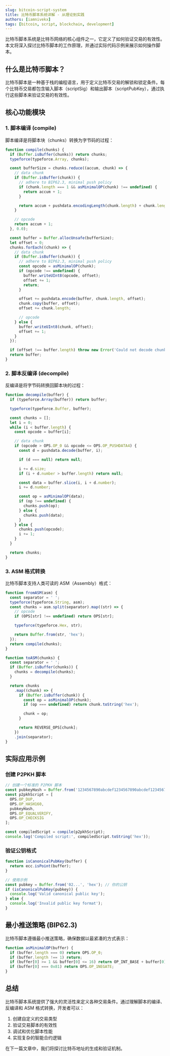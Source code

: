 ```yaml
---
slug: bitcoin-script-system
title: 比特币脚本系统详解 - 从理论到实践
authors: [iamnivekx]
tags: [bitcoin, script, blockchain, development]
---
```


比特币脚本系统是比特币网络的核心组件之一，它定义了如何验证交易的有效性。本文将深入探讨比特币脚本的工作原理，并通过实际代码示例来展示如何操作脚本。

<!-- truncate -->

## 什么是比特币脚本？

比特币脚本是一种基于栈的编程语言，用于定义比特币交易的解锁和锁定条件。每个比特币交易都包含输入脚本（scriptSig）和输出脚本（scriptPubKey），通过执行这些脚本来验证交易的有效性。

## 核心功能模块

### 1. 脚本编译 (compile)

脚本编译是将脚本块（chunks）转换为字节码的过程：

```javascript
function compile(chunks) {
  if (Buffer.isBuffer(chunks)) return chunks;
  typeforce(typeforce.Array, chunks);

  const bufferSize = chunks.reduce((accum, chunk) => {
    // data chunk
    if (Buffer.isBuffer(chunk)) {
      // adhere to BIP62.3, minimal push policy
      if (chunk.length === 1 && asMinimalOP(chunk) !== undefined) {
        return accum + 1;
      }

      return accum + pushdata.encodingLength(chunk.length) + chunk.length;
    }

    // opcode
    return accum + 1;
  }, 0.0);

  const buffer = Buffer.allocUnsafe(bufferSize);
  let offset = 0;
  chunks.forEach((chunk) => {
    // data chunk
    if (Buffer.isBuffer(chunk)) {
      // adhere to BIP62.3, minimal push policy
      const opcode = asMinimalOP(chunk);
      if (opcode !== undefined) {
        buffer.writeUInt8(opcode, offset);
        offset += 1;
        return;
      }

      offset += pushdata.encode(buffer, chunk.length, offset);
      chunk.copy(buffer, offset);
      offset += chunk.length;

      // opcode
    } else {
      buffer.writeUInt8(chunk, offset);
      offset += 1;
    }
  });

  if (offset !== buffer.length) throw new Error('Could not decode chunks');
  return buffer;
}
```

### 2. 脚本反编译 (decompile)

反编译是将字节码转换回脚本块的过程：

```javascript
function decompile(buffer) {
  if (typeforce.Array(buffer)) return buffer;

  typeforce(typeforce.Buffer, buffer);

  const chunks = [];
  let i = 0;
  while (i < buffer.length) {
    const opcode = buffer[i];

    // data chunk
    if (opcode > OPS.OP_0 && opcode <= OPS.OP_PUSHDATA4) {
      const d = pushdata.decode(buffer, i);

      if (d === null) return null;

      i += d.size;
      if (i + d.number > buffer.length) return null;

      const data = buffer.slice(i, i + d.number);
      i += d.number;

      const op = asMinimalOP(data);
      if (op !== undefined) {
        chunks.push(op);
      } else {
        chunks.push(data);
      }
    } else {
      chunks.push(opcode);
      i += 1;
    }
  }

  return chunks;
}
```

### 3. ASM 格式转换

比特币脚本支持人类可读的 ASM（Assembly）格式：

```javascript
function fromASM(asm) {
  const separator = ' ';
  typeforce(typeforce.String, asm);
  const chunks = asm.split(separator).map((str) => {
    // opcode
    if (OPS[str] !== undefined) return OPS[str];

    typeforce(typeforce.Hex, str);

    return Buffer.from(str, 'hex');
  });
  return compile(chunks);
}

function toASM(chunks) {
  const separator = ' ';
  if (Buffer.isBuffer(chunks)) {
    chunks = decompile(chunks);
  }

  return chunks
    .map((chunk) => {
      if (Buffer.isBuffer(chunk)) {
        const op = asMinimalOP(chunk);
        if (op === undefined) return chunk.toString('hex');

        chunk = op;
      }

      return REVERSE_OPS[chunk];
    })
    .join(separator);
}
```

## 实际应用示例

### 创建 P2PKH 脚本

```javascript
// 创建一个标准的 P2PKH 脚本
const pubkeyHash = Buffer.from('1234567890abcdef1234567890abcdef12345678', 'hex');
const p2pkhScript = [
  OPS.OP_DUP,
  OPS.OP_HASH160,
  pubkeyHash,
  OPS.OP_EQUALVERIFY,
  OPS.OP_CHECKSIG
];

const compiledScript = compile(p2pkhScript);
console.log('Compiled script:', compiledScript.toString('hex'));
```

### 验证公钥格式

```javascript
function isCanonicalPubKey(buffer) {
  return ecc.isPoint(buffer);
}

// 使用示例
const pubkey = Buffer.from('02...', 'hex'); // 你的公钥
if (isCanonicalPubKey(pubkey)) {
  console.log('Valid canonical public key');
} else {
  console.log('Invalid public key format');
}
```

## 最小推送策略 (BIP62.3)

比特币脚本遵循最小推送策略，确保数据以最紧凑的方式表示：

```javascript
function asMinimalOP(buffer) {
  if (buffer.length === 0) return OPS.OP_0;
  if (buffer.length !== 1) return;
  if (buffer[0] >= 1 && buffer[0] <= 16) return OP_INT_BASE + buffer[0];
  if (buffer[0] === 0x81) return OPS.OP_1NEGATE;
}
```

## 总结

比特币脚本系统提供了强大的灵活性来定义各种交易条件。通过理解脚本的编译、反编译和 ASM 格式转换，开发者可以：

1. 创建自定义的交易类型
2. 验证交易脚本的有效性
3. 调试和优化脚本性能
4. 实现复杂的智能合约逻辑

在下一篇文章中，我们将探讨比特币地址的生成和验证机制。 